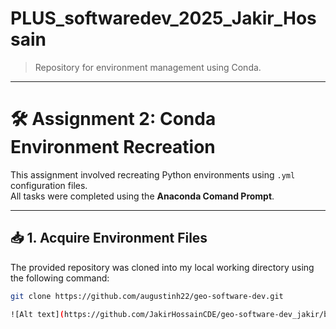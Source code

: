 # PLUS_softwaredev_2025_Jakir_Hossain

> Repository for environment management using Conda.

---

# 🛠️ Assignment 2: Conda Environment Recreation

This assignment involved recreating Python environments using `.yml` configuration files.  
All tasks were completed using the **Anaconda Comand Prompt**.

---

## 📥 1. Acquire Environment Files

The provided repository was cloned into my local working directory using the following command:
```bash
git clone https://github.com/augustinh22/geo-software-dev.git

![Alt text](https://github.com/JakirHossainCDE/geo-software-dev_jakir/blob/1d5cce27f36913a20ff3e209b6d838fcfe5a69ad/3.PNG)
